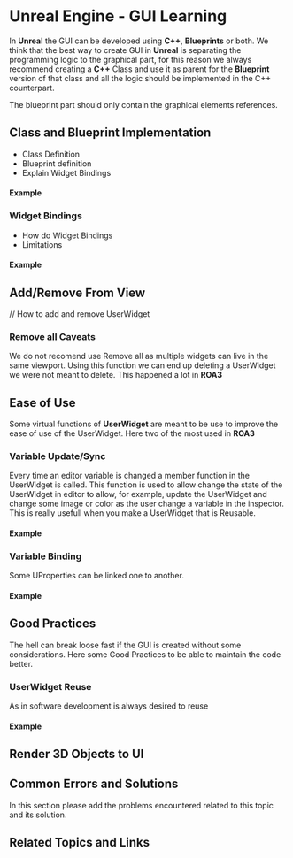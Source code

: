 
# Unreal Engine - GUI Learning

In **Unreal** the GUI can be developed using **C++**, **Blueprints** or both. We think that the best way to create GUI in **Unreal** is separating the programming logic to the graphical part, for this reason we always recommend creating a **C++** Class and use it as parent for the **Blueprint** version of that class and all the logic should be implemented in the C++ counterpart.

The blueprint part should only contain the graphical elements references.

## Class and Blueprint Implementation

* Class Definition
* Blueprint definition
* Explain Widget Bindings

#### Example

### Widget Bindings

* How do Widget Bindings
* Limitations

#### Example

## Add/Remove From View

// How to add and remove UserWidget

### Remove all Caveats
We do not recomend use Remove all as multiple widgets can live in the same viewport. Using this function we can end up deleting a UserWidget we were not meant to delete. This happened a lot in **ROA3**

## Ease of Use
Some virtual functions of **UserWidget** are meant to be use to improve the ease of use of the UserWidget. Here two of the most used in **ROA3**

### Variable Update/Sync
Every time an editor variable is changed a member function in the UserWidget is called. This function is used to allow change the state of the UserWidget in editor to allow, for example, update the UserWidget and change some image or color as the user change a variable in the inspector. This is really usefull when you make a UserWidget that is Reusable.

#### Example


### Variable Binding

Some UProperties can be linked one to another.

#### Example

##  Good Practices

The hell can break loose fast if the GUI is created without some considerations. Here some Good Practices to be able to maintain the code better.

### UserWidget Reuse
As in software development is always desired to reuse

#### Example

## Render 3D Objects to UI

## Common Errors and Solutions

In this section please add the problems encountered related to this topic and its solution.

## Related Topics and Links
